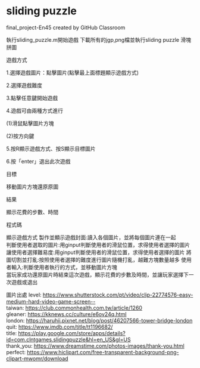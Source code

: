 # sliding puzzle
final_project-En45 created by GitHub Classroom

執行sliding_puzzle.m開始遊戲
下載所有的jgp,png檔並執行sliding puzzle 滑塊拼圖

遊戲方式

1.選擇遊戲圖片：點擊圖片(點擊最上面標題顯示遊戲方式)

2.選擇遊戲難度

3.點擊任意鍵開始遊戲

4.遊戲可由兩種方式進行

(1)滑鼠點擊圖片方塊

(2)按方向鍵

5.按R顯示遊戲方式、按S顯示目標圖片

6.按「enter」退出此次遊戲


目標

移動圖片方塊還原原圖

結果

顯示花費的步數、時間


程式碼

顯示遊戲方式
製作並顯示遊戲封面:讀入各個圖片，並將每個圖片連在一起  
判斷使用者選取的圖片:用ginput判斷使用者的滑鼠位置，求得使用者選擇的圖片
讓使用者選擇難易度:用ginput判斷使用者的滑鼠位置，求得使用者選擇的圖片
將圖切割並打亂:按照使用者選擇的難度進行圖片隨機打亂，越難方塊數量越多
使用者輸入:判斷使用者執行的方式，並移動圖片方塊   
當玩家成功還原圖片時結束這次遊戲，顯示花費的步數及時間，並讓玩家選擇下一次遊戲或退出


圖片出處
level: https://www.shutterstock.com/pt/video/clip-22774576-easy-medium-hard-video-game-screen--    
taiwan: https://club.commonhealth.com.tw/article/1260       
gleaner: https://kknews.cc/culture/e6ov24q.html       
london: https://haruhii.pixnet.net/blog/post/46207566-tower-bridge-london      
quit: https://www.imdb.com/title/tt1196682/      
title: https://play.google.com/store/apps/details?id=com.clntgames.slidingpuzzle&hl=en_US&gl=US  
thank_you: https://www.dreamstime.com/photos-images/thank-you.html      
perfect: https://www.hiclipart.com/free-transparent-background-png-clipart-mwomr/download
 
